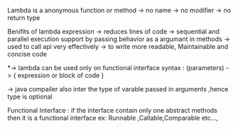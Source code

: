 Lambda is a anonymous function or method 
-> no name 
-> no modifier
-> no return type

Benifits of lambda expression 
-> reduces lines of code
-> sequential and parallel execution support by passing behavior  as a argumant in methods 
-> used to call api very effectively
-> to write  more readable, Maintainable and concise code

*-> lambda can be used only on functional interface
syntax : (parameters) -> { expression or block of code }

-> java compailer also inter the type of varable passed in arguments ,hence type is optional

Functional Interface : if the interface contain only one abstract methods then it is a functional interface ex: Runnable ,Callable,Comparable etc...,

